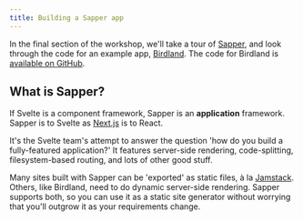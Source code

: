 ```yaml
---
title: Building a Sapper app
---
```


In the final section of the workshop, we'll take a tour of [Sapper](https://sapper.svelte.dev), and look through the code for an example app, [Birdland](https://birdland.now.sh). The code for Birdland is [available on GitHub](https://github.com/rich-harris/birdland).

## What is Sapper?

If Svelte is a component framework, Sapper is an **application** framework. Sapper is to Svelte as [Next.js](https://nextjs.org/) is to React.

It's the Svelte team's attempt to answer the question 'how do you build a fully-featured application?' It features server-side rendering, code-splitting, filesystem-based routing, and lots of other good stuff.

Many sites built with Sapper can be 'exported' as static files, à la [Jamstack](https://jamstack.org/). Others, like Birdland, need to do dynamic server-side rendering. Sapper supports both, so you can use it as a static site generator without worrying that you'll outgrow it as your requirements change.